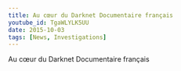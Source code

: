 ```yaml
---
title: Au cœur du Darknet Documentaire français
youtube_id: TgaWLYLK5UU
date: 2015-10-03
tags: [News, Investigations]
---
```


Au cœur du Darknet   Documentaire français

